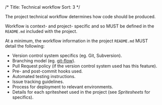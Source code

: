 /* 
Title: Technical workflow
Sort: 3
*/

The project technical workflow determines how code should be produced.

Workflow is context- and project- specific and so MUST be defined in the
`README.md` included with the project.

At a minimum, the workflow information in the project `README.md` MUST detail
the following:

* Version control system specifics (eg. Git, Subversion).
* Branching model (eg. [git-flow][git-flow]).
* Pull Request policy (if the version control system used has this feature).
* Pre- and post-commit hooks used.
* Automated testing instructions.
* Issue tracking guidelines.
* Process for deployment to relevant environments.
* Details for each spritesheet used in the project (see _Spritesheets_ for
  specifics).

[git-flow]:             https://github.com/nvie/gitflow/
